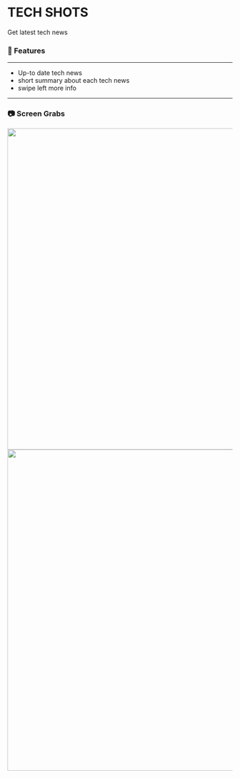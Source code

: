 # TECH SHOTS

Get latest tech news


### 📌 Features
-----------------------------------
- Up-to date tech news
- short summary about each tech news
- swipe left more info
  
-----
### 📷 Screen Grabs

<img src="https://user-images.githubusercontent.com/63662884/228456043-1a99680f-e2c7-43d5-bc34-8f272fc23f24.png" height="720">
<img src="https://user-images.githubusercontent.com/63662884/228456054-40f10949-3eab-4c24-8a0b-1b7b66aa83c7.png" height="720">

